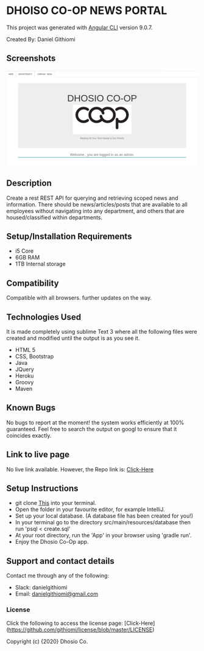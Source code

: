 # DHOISO CO-OP NEWS PORTAL

 This project was generated with [Angular CLI](https://github.com/angular/angular-cli) version 9.0.7.

 Created By: Daniel Githiomi

## Screenshots

  ![SCREENSHOT](src/main/resources/public/images/dhosio.png)

## Description

Create a rest REST API for querying and retrieving scoped news and information. There should be news/articles/posts that are available to all employees without navigating into any department, and others that are housed/classified within departments.

## Setup/Installation Requirements
* i5 Core
* 6GB RAM
* 1TB Internal storage 

## Compatibility

  Compatible with all browsers.
  further updates on the way. 

## Technologies Used
It is made completely using sublime Text 3 where all the following files were created and modified until the output is as you see it.
* HTML 5
* CSS, Bootstrap
* Java
* JQuery
* Heroku
* Groovy
* Maven

## Known Bugs
No bugs to report at the moment! the system works efficiently at 100% guaranteed. Feel free to search the output on googl to ensure that it coincides exactly.

## Link to live page
No live link available.
However, the Repo link is: [Click-Here](https://github.com/githiomi/NewsPortal)

## Setup Instructions
* git clone [This](https://github.com/githiomi/NewsPortal) into your terminal.  
* Open the folder in your favourite editor, for example IntelliJ.
* Set up your local database. (A database file has been created for you!)
* In your terminal go to the directory src/main/resources/database then run 'psql < create.sql'
* At your root directory, run the 'App' in your browser using 'gradle run'.
* Enjoy the Dhosio Co-Op app.

## Support and contact details
Contact me through any of the following:
* Slack: danielgithiomi
* Email: danielgithiomi@gmail.com


### License
Click the following to access the license page: [Click-Here] (https://github.com/githiomi/license/blob/master/LICENSE)

Copyright (c) {2020} Dhosio Co.
